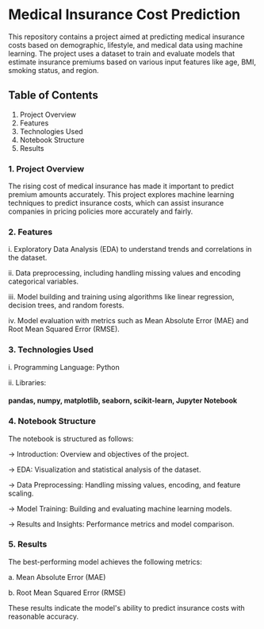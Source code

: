 # Medical Insurance Cost Prediction

This repository contains a project aimed at predicting medical insurance costs based on demographic, lifestyle, and medical data using machine learning. The project uses a dataset to train and evaluate models that estimate insurance premiums based on various input features like age, BMI, smoking status, and region.

## Table of Contents

1. Project Overview
2. Features
3. Technologies Used
4. Notebook Structure
5. Results


### 1. Project Overview

The rising cost of medical insurance has made it important to predict premium amounts accurately. This project explores machine learning techniques to predict insurance costs, which can assist insurance companies in pricing policies more accurately and fairly.

### 2. Features

i. Exploratory Data Analysis (EDA) to understand trends and correlations in the dataset.

ii. Data preprocessing, including handling missing values and encoding categorical variables.

iii. Model building and training using algorithms like linear regression, decision trees, and random forests.

iv. Model evaluation with metrics such as Mean Absolute Error (MAE) and Root Mean Squared Error (RMSE).

### 3. Technologies Used

i. Programming Language: Python

ii. Libraries: 
#### pandas, numpy, matplotlib, seaborn, scikit-learn, Jupyter Notebook

### 4. Notebook Structure

The notebook is structured as follows:

-> Introduction: Overview and objectives of the project.

-> EDA: Visualization and statistical analysis of the dataset.

-> Data Preprocessing: Handling missing values, encoding, and feature scaling.

-> Model Training: Building and evaluating machine learning models.

-> Results and Insights: Performance metrics and model comparison.

### 5. Results

The best-performing model achieves the following metrics:

a. Mean Absolute Error (MAE)

b. Root Mean Squared Error (RMSE)

These results indicate the model's ability to predict insurance costs with reasonable accuracy.
